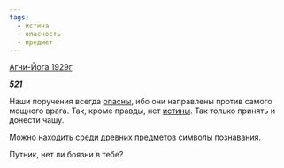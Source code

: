 ```yaml
---
tags:
  - истина
  - опасность
  - предмет
---
```

[Агни-Йога 1929г](https://127.0.0.1:4002/agni/1929)

___521___

Наши поручения всегда [опасны](../../../tags/#опасность), ибо они направлены против самого мощного врага. Так, кроме правды, нет [истины](../../../tags/#истина). Так только принять и донести чашу.   

Можно находить среди древних [предметов](../../../tags/#предмет) символы познавания.   

Путник, нет ли боязни в тебе?